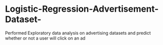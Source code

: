 # Logistic-Regression-Advertisement-Dataset-
Performed Exploratory data analysis on advertising datasets and predict whether or not a user will click on an ad
